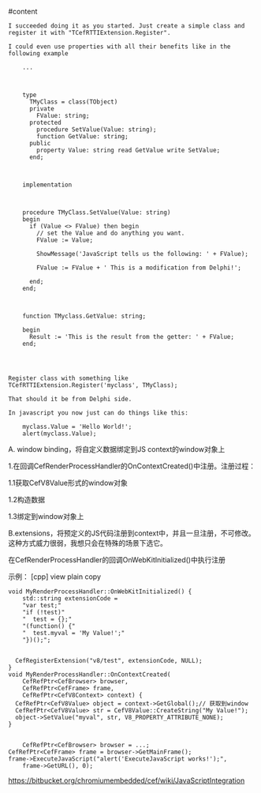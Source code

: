 #content
```
I succeeded doing it as you started. Just create a simple class and register it with "TCefRTTIExtension.Register".

I could even use properties with all their benefits like in the following example

    ...

     

    type
      TMyClass = class(TObject)
      private
        FValue: string;
      protected
        procedure SetValue(Value: string);
        function GetValue: string;
      public
        property Value: string read GetValue write SetValue;
      end;

     

    implementation

     

    procedure TMyClass.SetValue(Value: string)
    begin
      if (Value <> FValue) then begin
        // set the Value and do anything you want.
        FValue := Value;

        ShowMessage('JavaScript tells us the following: ' + FValue); 

        FValue := FValue + ' This is a modification from Delphi!';

      end;
    end;

     

    function TMyclass.GetValue: string;

    begin
      Result := 'This is the result from the getter: ' + FValue;
    end; 




Register class with something like TCefRTTIExtension.Register('myclass', TMyClass);

That should it be from Delphi side.

In javascript you now just can do things like this:

    myclass.Value = 'Hello World!';
    alert(myclass.Value);
```
A. window binding，将自定义数据绑定到JS context的window对象上

1.在回调CefRenderProcessHandler的OnContextCreated()中注册。注册过程：

1.1获取CefV8Value形式的window对象

1.2构造数据

1.3绑定到window对象上


B.extensions，将预定义的JS代码注册到context中，并且一旦注册，不可修改。这种方式威力很弱，我想只会在特殊的场景下选它。

 

在CefRenderProcessHandler的回调OnWebKitInitialized()中执行注册

示例：
[cpp] view plain copy

    void MyRenderProcessHandler::OnWebKitInitialized() {  
        std::string extensionCode =   
        "var test;"  
        "if (!test)"  
        "  test = {};"  
        "(function() {"  
        "  test.myval = 'My Value!';"  
        "})();";  
      
      
      CefRegisterExtension("v8/test", extensionCode, NULL);  
    }  
    void MyRenderProcessHandler::OnContextCreated(  
        CefRefPtr<CefBrowser> browser,  
        CefRefPtr<CefFrame> frame,  
        CefRefPtr<CefV8Context> context) {  
      CefRefPtr<CefV8Value> object = context->GetGlobal();// 获取到window  
      CefRefPtr<CefV8Value> str = CefV8Value::CreateString("My Value!");  
      object->SetValue("myval", str, V8_PROPERTY_ATTRIBUTE_NONE);  
    }  
    
    
        CefRefPtr<CefBrowser> browser = ...;  
    CefRefPtr<CefFrame> frame = browser->GetMainFrame();  
    frame->ExecuteJavaScript("alert('ExecuteJavaScript works!');",  
        frame->GetURL(), 0);  
        
https://bitbucket.org/chromiumembedded/cef/wiki/JavaScriptIntegration        
